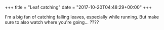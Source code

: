 +++
title = "Leaf catching"
date = "2017-10-20T04:48:29+00:00"
+++

I'm a big fan of catching falling leaves, especially while running.  But make sure to also watch where you're going... ????
			